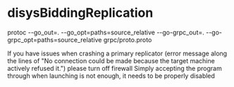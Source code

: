 # disysBiddingReplication



protoc --go_out=. --go_opt=paths=source_relative --go-grpc_out=. --go-grpc_opt=paths=source_relative grpc/proto.proto

If you have issues when crashing a primary replicator (error message along the lines of "No connection could be made because the target machine actively refused it.") please turn off firewall
Simply accepting the program through when launching is not enough, it needs to be properly disabled